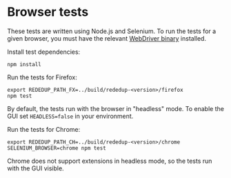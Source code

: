 # Browser tests

These tests are written using Node.js and Selenium. To run the tests for a
given browser, you must have the relevant
[WebDriver binary](https://www.selenium.dev/documentation/en/webdriver/driver_requirements/)
installed.

Install test dependencies:

    npm install

Run the tests for Firefox:

    export REDEDUP_PATH_FX=../build/rededup-<version>/firefox
    npm test

By default, the tests run with the browser in "headless" mode. To enable the
GUI set `HEADLESS=false` in your environment.

Run the tests for Chrome:

    export REDEDUP_PATH_CH=../build/rededup-<version>/chrome
    SELENIUM_BROWSER=chrome npm test

Chrome does not support extensions in headless mode, so the tests run with the
GUI visible.
